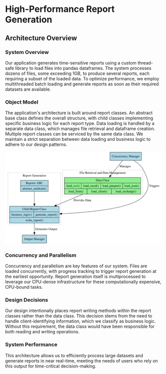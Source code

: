 # High-Performance Report Generation

## Architecture Overview

### System Overview

Our application generates time-sensitive reports using a custom thread-safe library to load files into pandas dataframes. The system processes dozens of files, some exceeding 1GB, to produce several reports, each requiring a subset of the loaded data. To optimize performance, we employ multithreaded batch loading and generate reports as soon as their required datasets are available.

### Object Model

The application's architecture is built around report classes. An abstract base class defines the overall structure, with child classes implementing specific business logic for each report type. Data loading is handled by a separate data class, which manages file retrieval and dataframe creation. Multiple report classes can be serviced by the same data class. We maintain a strict separation between data loading and business logic to adhere to our design patterns.

![System Architecture](design.svg)

### Concurrency and Parallelism

Concurrency and parallelism are key features of our system. Files are loaded concurrently, with progress tracking to trigger report generation at the earliest opportunity. Report generation itself is multiprocessed to leverage our CPU-dense infrastructure for these computationally expensive, CPU-bound tasks.

### Design Decisions

Our design intentionally places report writing methods within the report classes rather than the data class. This decision stems from the need to handle client-identifying information, which we classify as business logic. Without this requirement, the data class would have been responsible for both reading and writing operations.

### System Performance

This architecture allows us to efficiently process large datasets and generate reports in near real-time, meeting the needs of users who rely on this output for time-critical decision-making.
